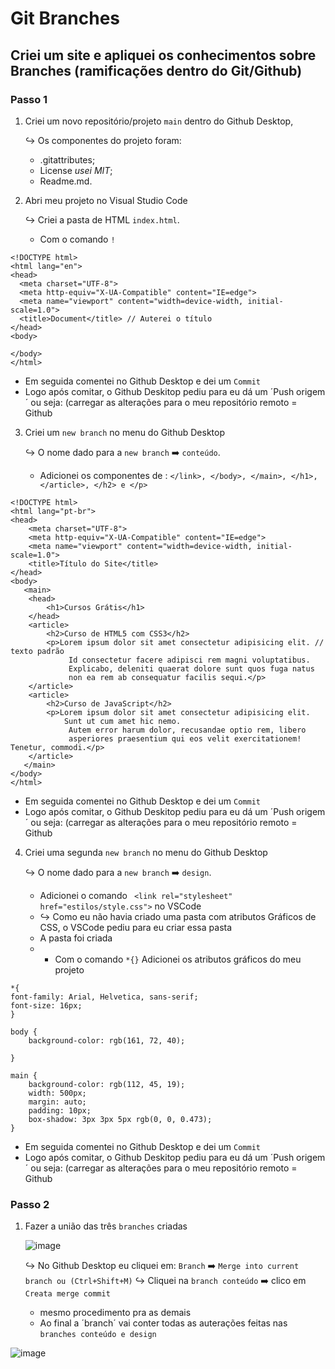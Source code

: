 # Git Branches 
 ## Criei um site e apliquei os conhecimentos sobre Branches (ramificações dentro do Git/Github)
 
 ### Passo 1
 
 1. Criei um novo repositório/projeto `main` dentro do Github Desktop, 
 
    ↪️ Os componentes do projeto foram:
    * .gitattributes;
    * License _usei MIT_;
    * Readme.md.

2. Abri meu projeto no Visual Studio Code

   ↪️ Criei a pasta de HTML `index.html`.
   * Com o comando `!`
  
  ```
  <!DOCTYPE html>
<html lang="en">
<head>
    <meta charset="UTF-8">
    <meta http-equiv="X-UA-Compatible" content="IE=edge">
    <meta name="viewport" content="width=device-width, initial-scale=1.0">
    <title>Document</title> // Auterei o título
</head>
<body>
   
</body>
</html>
 ```
 
   * Em seguida comentei no Github Desktop e dei um `Commit`
   * Logo após comitar, o Github Deskitop pediu para eu dá um ´Push origem´ ou seja: (carregar as alterações para o meu repositório remoto = Github

3. Criei um `new branch` no menu do Github Desktop

   ↪️ O nome dado para a `new branch` ➡️ `conteúdo`.
   
   *  Adicionei os componentes de : `</link>, </body>, </main>, </h1>, </article>, </h2> e </p>`

```
<!DOCTYPE html>
<html lang="pt-br">
<head>
    <meta charset="UTF-8">
    <meta http-equiv="X-UA-Compatible" content="IE=edge">
    <meta name="viewport" content="width=device-width, initial-scale=1.0">
    <title>Título do Site</title>
</head>
<body>
   <main>
    <head>
        <h1>Cursos Grátis</h1>
    </head>
    <article>
        <h2>Curso de HTML5 com CSS3</h2>
        <p>Lorem ipsum dolor sit amet consectetur adipisicing elit. // texto padrão
             Id consectetur facere adipisci rem magni voluptatibus. 
             Explicabo, deleniti quaerat dolore sunt quos fuga natus 
             non ea rem ab consequatur facilis sequi.</p>
    </article>
    <article>
        <h2>Curso de JavaScript</h2>
        <p>Lorem ipsum dolor sit amet consectetur adipisicing elit. 
            Sunt ut cum amet hic nemo.
             Autem error harum dolor, recusandae optio rem, libero 
             asperiores praesentium qui eos velit exercitationem! Tenetur, commodi.</p>
    </article>
   </main> 
</body>
</html>
```
   * Em seguida comentei no Github Desktop e dei um `Commit`
   * Logo após comitar, o Github Deskitop pediu para eu dá um ´Push origem´ ou seja: (carregar as alterações para o meu repositório remoto = Github
   
4. Criei uma segunda `new branch` no menu do Github Desktop
   
   ↪️ O nome dado para a `new branch` ➡️ `design`.
   * Adicionei o comando ` <link rel="stylesheet" href="estilos/style.css">` no VSCode 
   * ↪️ Como eu não havia criado uma pasta com atributos Gráficos de CSS, o VSCode pediu para eu criar essa pasta
   * A pasta foi criada
   *  * Com o comando `*{}` Adicionei os atributos gráficos do meu projeto

```
*{
font-family: Arial, Helvetica, sans-serif;
font-size: 16px;
}

body {
    background-color: rgb(161, 72, 40);

}

main {
    background-color: rgb(112, 45, 19);
    width: 500px;
    margin: auto;
    padding: 10px;
    box-shadow: 3px 3px 5px rgb(0, 0, 0.473);
}
```
   * Em seguida comentei no Github Desktop e dei um `Commit`
   * Logo após comitar, o Github Deskitop pediu para eu dá um ´Push origem´ ou seja: (carregar as alterações para o meu repositório remoto = Github
### Passo 2

1. Fazer a união das três `branches` criadas 

   ![image](https://user-images.githubusercontent.com/109313933/184496027-ffdb0542-323b-4860-89ec-c530a04d9954.png)


   ↪️ No Github Desktop eu cliquei em: 
   `Branch` ➡️ `Merge into current branch ou (Ctrl+Shift+M)`
   ↪️ Cliquei na `branch conteúdo` ➡️ clico em `Creata merge commit`
   * mesmo procedimento pra as demais
   * Ao final a ´branch´ vai conter todas as auterações feitas nas `branches conteúdo e design`
   
![image](https://user-images.githubusercontent.com/109313933/184496347-275fdb9f-1e8a-40a6-9fab-59d236be3fe6.png)
 
   
   
